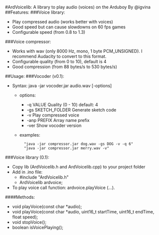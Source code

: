 #ArdVoicelib: A library to play audio (voices) on the Arduboy
By @igvina
##Features:
###Voice library:
* Play compressed audio (works better with voices)
* Good speed but can cause slowdowns on 60 fps games 
* Configurable speed (from 0.8 to 1.3)

###Voice compressor:
* Works with wav (only 8000 Hz, mono, 1 byte PCM_UNSIGNED). I recommend Audacity to convert to this format.
* Configurable quality (from 0 to 10), default is 4
* Good compression (from 88 bytes/s to 530 bytes/s)

##Usage:
###Vocoder (v0.1):
* Syntax: java -jar vocoder.jar audio.wav [-options]
	* options:
		* -q VALUE		Quality (0 - 10) default: 4
		* -gs SKETCH_FOLDER	Generate sketch code
		* -v			Play compressed voice
		* -anp PREFIX		Array name prefix
		* -ver			Show vocoder version

	* examples:
	
        	"java -jar compressor.jar dog.wav -gs DOG -v -q 6"
        	"java -jar compressor.jar merry.wav -v"
	
###Voice library (0.1):

* Copy lib (ArdVoicelib.h and ArdVoicelib.cpp) to your project folder
* Add in .ino file:
	* \#include "ArdVoicelib.h"
	* ArdVoicelib ardvoice;
* To play voice call function: ardvoice.playVoice (...).

####Methods:
* void playVoice(const char *audio);
* void playVoice(const char *audio, uint16_t startTime, uint16_t endTime, float speed);
* void stopVoice();
* boolean isVoicePlaying();
	

